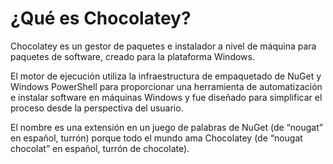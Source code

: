 # ¿Qué es Chocolatey?
Chocolatey es un gestor de paquetes e instalador a nivel de máquina para paquetes de software, creado para la plataforma Windows.

El motor de ejecución utiliza la infraestructura de empaquetado de NuGet y Windows PowerShell para proporcionar una herramienta de automatización e instalar software en máquinas Windows y fue diseñado para simplificar el proceso desde la perspectiva del usuario.

El nombre es una extensión en un juego de palabras de NuGet (de “nougat” en español, turrón) porque todo el mundo ama Chocolatey (de “nougat chocolat” en español, turrón de chocolate).
